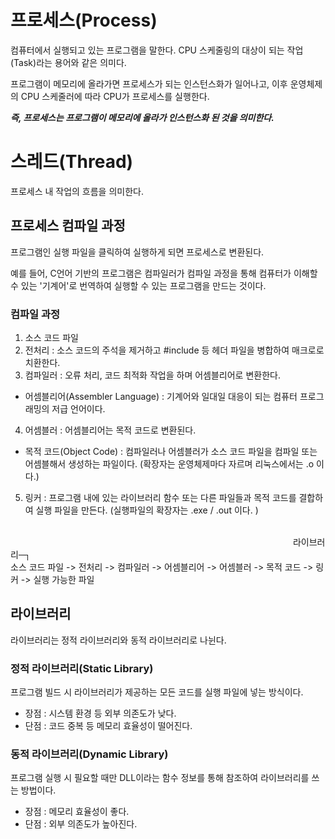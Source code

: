 # 프로세스(Process)
컴퓨터에서 실행되고 있는 프로그램을 말한다. CPU 스케줄링의 대상이 되는 작업(Task)라는 용어와 같은 의미다.

프로그램이 메모리에 올라가면 프로세스가 되는 인스턴스화가 일어나고, 이후 운영체제의 CPU 스케줄러에 따라 CPU가 프로세스를 실행한다.

***즉, 프로세스는 프로그램이 메모리에 올라가 인스턴스화 된 것을 의미한다.***

# 스레드(Thread)
프로세스 내 작업의 흐름을 의미한다.

## 프로세스 컴파일 과정
프로그램인 실행 파일을 클릭하여 실행하게 되면 프로세스로 변환된다.

예를 들어, C언어 기반의 프로그램은 컴파일러가 컴파일 과정을 통해 컴퓨터가 이해할 수 있는 '기계어'로 번역하여 실행할 수 있는 프로그램을 만드는 것이다.

### 컴파일 과정
1. 소스 코드 파일
2. 전처리 : 소스 코드의 주석을 제거하고 #include 등 헤더 파일을 병합하여 매크로로 치환한다.
3. 컴파일러 : 오류 처리, 코드 최적화 작업을 하며 어셈블리어로 변환한다.
  - 어셈블리어(Assembler Language) : 기계어와 일대일 대응이 되는 컴퓨터 프로그래밍의 저급 언어이다.
4. 어셈블러 : 어셈블리어는 목적 코드로 변환된다.
  - 목적 코드(Object Code) : 컴파일러나 어셈블러가 소스 코드 파일을 컴파일 또는 어셈블해서 생성하는 파일이다. (확장자는 운영체제마다 자르며 리눅스에서는 .o 이다.)
5. 링커 : 프로그램 내에 있는 라이브러리 함수 또는 다른 파일들과 목적 코드를 결합하여 실행 파일을 만든다. (실행파일의 확장자는 .exe / .out 이다. )
<br/>
　　　　　　　　　　　　　　　　　　　　　　　　　　　　　　　　 라이브러리─┐<br/>
소스 코드 파일 -> 전처리 -> 컴파일러 -> 어셈블리어 -> 어셈블러 -> 목적 코드 -> 링커 -> 실행 가능한 파일

## 라이브러리
라이브러리는 정적 라이브러리와 동적 라이브러리로 나뉜다.

### 정적 라이브러리(Static Library)
프로그램 빌드 시 라이브러리가 제공하는 모든 코드를 실행 파일에 넣는 방식이다.

- 장점 : 시스템 환경 등 외부 의존도가 낮다.
- 단점 : 코드 중복 등 메모리 효율성이 떨어진다.

### 동적 라이브러리(Dynamic Library)
프로그램 실행 시 필요할 때만 DLL이라는 함수 정보를 통해 참조하여 라이브러리를 쓰는 방법이다.

- 장점 : 메모리 효율성이 좋다.
- 단점 : 외부 의존도가 높아진다.
